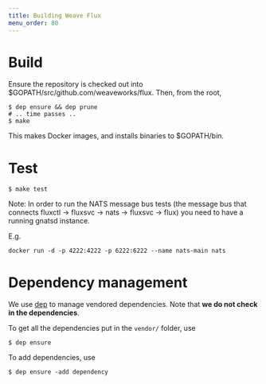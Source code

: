 ```yaml
---
title: Building Weave Flux
menu_order: 80
---
```


# Build

Ensure the repository is checked out into $GOPATH/src/github.com/weaveworks/flux.
Then, from the root,

```
$ dep ensure && dep prune
# .. time passes ..
$ make
```

This makes Docker images, and installs binaries to $GOPATH/bin.

# Test

```
$ make test
```

Note: In order to run the NATS message bus tests (the message bus that
connects fluxctl -> fluxsvc -> nats -> fluxsvc -> flux) you need to
have a running gnatsd instance.

E.g.
```
docker run -d -p 4222:4222 -p 6222:6222 --name nats-main nats
```

# Dependency management

We use [dep](https://github.com/golang/dep) to manage vendored dependencies.
Note that **we do not check in the dependencies**.

To get all the dependencies put in the `vendor/` folder, use

```
$ dep ensure
```

To add dependencies, use

```
$ dep ensure -add dependency
```
